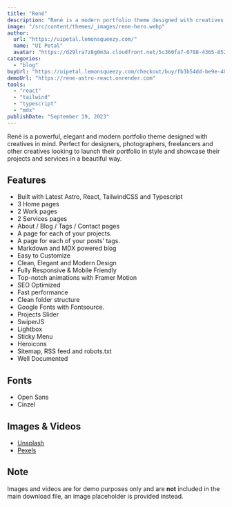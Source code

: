 ```yaml
---
title: "René"
description: "René is a modern portfolio theme designed with creatives in mind."
image: "/src/content/themes/_images/rene-hero.webp"
author:
  url: "https://uipetal.lemonsqueezy.com/"
  name: "UI Petal"
  avatar: "https://d29lra7z8g0m3a.cloudfront.net/5c360fa7-0788-4365-852b-0460eb492096/img/favicon.png"
categories:
  - "blog"
buyUrl: "https://uipetal.lemonsqueezy.com/checkout/buy/fb3b54dd-be9e-489c-8bc3-80753cf44649"
demoUrl: "https://rene-astro-react.onrender.com"
tools:
  - "react"
  - "tailwind"
  - "typescript"
  - "mdx"
publishDate: "September 19, 2023"
---
```


<p>
  René is a powerful, elegant and modern portfolio theme designed with creatives in mind. Perfect
  for designers, photographers, freelancers and other creatives looking to launch their portfolio in
  style and showcase their projects and services in a beautiful way.
</p>
<h2>Features</h2>
<ul>
  <li>Built with Latest Astro, React, TailwindCSS and Typescript</li>
  <li>3 Home pages</li>
  <li>2 Work pages</li>
  <li>2 Services pages</li>
  <li>About / Blog / Tags / Contact pages</li>
  <li>A page for each of your projects.</li>
  <li>A page for each of your posts' tags.</li>
  <li>Markdown and MDX powered blog</li>
  <li>Easy to Customize</li>
  <li>Clean, Elegant and Modern Design</li>
  <li>Fully Responsive &amp; Mobile Friendly</li>
  <li>Top-notch animations with Framer Motion</li>
  <li>SEO Optimized</li>
  <li>Fast performance</li>
  <li>Clean folder structure</li>
  <li>Google Fonts with Fontsource.</li>
  <li>Projects Slider</li>
  <li>SwiperJS</li>
  <li>Lightbox</li>
  <li>Sticky Menu</li>
  <li>Heroicons</li>
  <li>Sitemap, RSS feed and robots.txt</li>
  <li>Well Documented</li>
</ul>
<h2>Fonts</h2>
<ul>
  <li>Open Sans</li>
  <li>Cinzel</li>
</ul>
<h2>Images &amp; Videos</h2>
<ul>
  <li><a href="https://unsplash.com" target="_blank" rel="noopener noreferrer">Unsplash</a></li>
  <li><a href="https://www.pexels.com" target="_blank" rel="noopener noreferrer">Pexels</a></li>
</ul>
<h2>Note</h2>
<p>
  Images and videos are for demo purposes only and are <strong>not</strong> included in the main
  download file, an image placeholder is provided instead.
</p>
